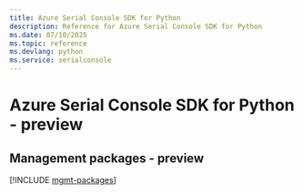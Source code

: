 ```yaml
---
title: Azure Serial Console SDK for Python
description: Reference for Azure Serial Console SDK for Python
ms.date: 07/10/2025
ms.topic: reference
ms.devlang: python
ms.service: serialconsole
---
```

# Azure Serial Console SDK for Python - preview

## Management packages - preview
[!INCLUDE [mgmt-packages](serial-console-mgmt-index.md)]